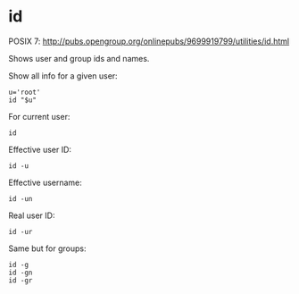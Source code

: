 # id

POSIX 7: <http://pubs.opengroup.org/onlinepubs/9699919799/utilities/id.html>

Shows user and group ids and names.

Show all info for a given user:

    u='root'
    id "$u"

For current user:

    id

Effective user ID:

    id -u

Effective username:

    id -un

Real user ID:

    id -ur

Same but for groups:

    id -g
    id -gn
    id -gr
